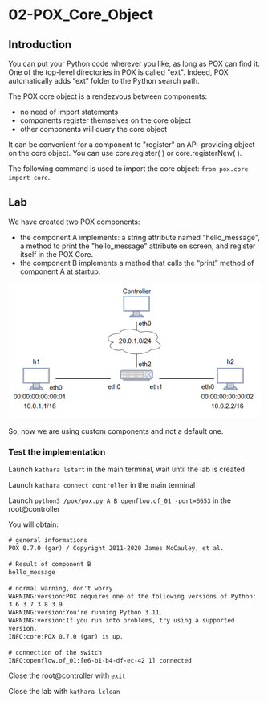 # 02-POX_Core_Object

## Introduction

You can put your Python code wherever you like, as long as POX can find it.
One of the top-level directories in POX is called "ext". Indeed, POX automatically adds “ext” folder to the Python
search path.

The POX core object is a rendezvous between components:

* no need of import statements
* components register themselves on the core object
* other components will query the core object

It can be convenient for a component to "register" an API-providing object on the core object. You can use
core.register( ) or core.registerNew( ).

The following command is used to import the core object: ```from pox.core import core```.

## Lab

We have created two POX components:

* the component A implements: a string attribute named "hello_message", a method to print the "hello_message" attribute
  on screen, and register itself in the POX Core.
* the component B implements a method that calls the “print” method of component A at startup.

![Network Scenario](../images/image1.png)

So, now we are using custom components and not a default one.

### Test the implementation

Launch ```kathara lstart``` in the main terminal, wait until the lab is created

Launch ```kathara connect controller``` in the main terminal

Launch ```python3 /pox/pox.py A B openflow.of_01 -port=6653``` in the root@controller

You will obtain:

```
# general informations
POX 0.7.0 (gar) / Copyright 2011-2020 James McCauley, et al. 

# Result of component B
hello_message

# normal warning, don't worry
WARNING:version:POX requires one of the following versions of Python: 3.6 3.7 3.8 3.9
WARNING:version:You're running Python 3.11.
WARNING:version:If you run into problems, try using a supported version.
INFO:core:POX 0.7.0 (gar) is up.

# connection of the switch
INFO:openflow.of_01:[e6-b1-b4-df-ec-42 1] connected
```

Close the root@controller with ```exit```

Close the lab with ```kathara lclean```

